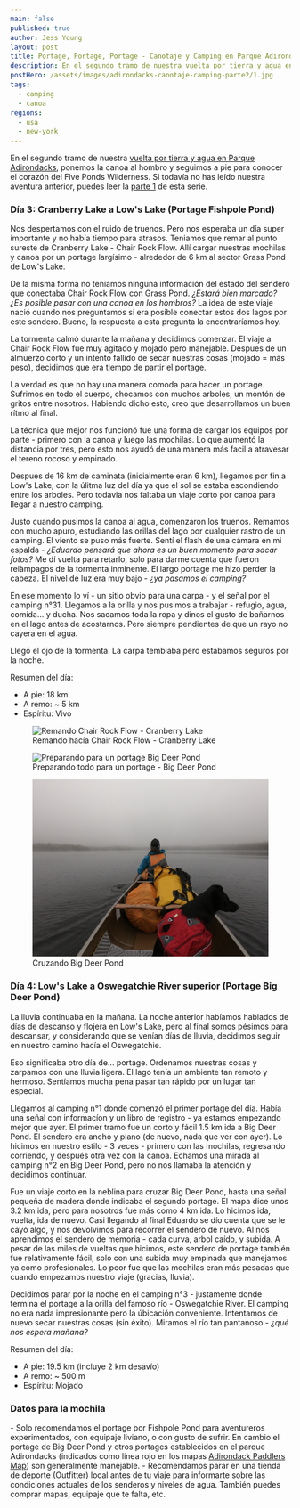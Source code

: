 ```yaml
---
main: false
published: true
author: Jess Young
layout: post
title: Portage, Portage, Portage - Canotaje y Camping en Parque Adirondacks Parte 2
description: En el segundo tramo de nuestra vuelta por tierra y agua en Parque Adirondacks, ponemos la canoa al hombro y seguimos a pie para conocer el corazón del Five Ponds Wilderness.
postHero: /assets/images/adirondacks-canotaje-camping-parte2/1.jpg
tags:
  - camping
  - canoa
regions:
  - usa
  - new-york
---
```

En el segundo tramo de nuestra <a href="/canotaje-adirondacks-resumen" title="Canotaje y Camping en Parque Adirondacks (una Introducción)">vuelta por tierra y agua en Parque Adirondacks</a>, ponemos la canoa al hombro y seguimos a pie para conocer el corazón del Five Ponds Wilderness. Si todavía no has leído nuestra aventura anterior, puedes leer la <a href="/canotaje-adirondacks-cranberry-lake" title="Entre Islas En Cranberry Lake - Canotaje Y Camping En Parque Adirondacks Parte 1">parte 1</a> de esta serie.


<h3>Día 3: Cranberry Lake a Low's Lake (Portage Fishpole Pond)</h3>

Nos despertamos con el ruido de truenos. Pero nos esperaba un día super importante y no había tiempo para atrasos. Teniamos que remar al punto sureste de Cranberry Lake - Chair Rock Flow. Allí cargar nuestras mochilas y canoa por un portage largísimo - alrededor de 6 km al sector Grass Pond de Low's Lake.

De la misma forma no teniamos ninguna información del estado del sendero que conectaba Chair Rock Flow con Grass Pond. <em>¿Estará bien marcado? ¿Es posible pasar con una canoa en los hombros?</em> La idea de este viaje nació cuando nos preguntamos si era posible conectar estos dos lagos por este sendero. Bueno, la respuesta a esta pregunta la encontraríamos hoy.

La tormenta calmó durante la mañana y decidimos comenzar. El viaje a Chair Rock Flow fue muy agitado y mojado pero manejable. Despues de un almuerzo corto y un intento fallido de secar nuestras cosas (mojado = más peso), decidimos que era tiempo de partir el portage.

La verdad es que no hay una manera comoda para hacer un portage. Sufrimos en todo el cuerpo, chocamos con muchos arboles, un montón de gritos entre nosotros. Habiendo dicho esto, creo que desarrollamos un buen rítmo al final.

La técnica que mejor nos funcionó fue una forma de cargar los equipos por parte - primero con la canoa y luego las mochilas. Lo que aumentó la distancia por tres, pero esto nos ayudó de una manera más facil a atravesar el tereno rocoso y empinado.

Despues de 16 km de caminata (inicialmente eran 6 km), llegamos por fin a Low's Lake, con la úlitma luz del día ya que el sol se estaba escondiendo entre los arboles. Pero todavia nos faltaba un viaje corto por canoa para llegar a nuestro camping.

Justo cuando pusimos la canoa al agua, comenzaron los truenos. Remamos con mucho apuro, estudiando las orillas del lago por cualquier rastro de un camping. El viento se puso más fuerte. Sentí el flash de una cámara en mi espalda - <em>¿Eduardo pensará que ahora es un buen momento para sacar fotos?</em> Me dí vuelta para retarlo, solo para darme cuenta que fueron relàmpagos de la tormenta inminente. El largo portage me hizo perder la cabeza. El nivel de luz era muy bajo - <em>¿ya pasamos el camping?</em>

En ese momento lo ví - un sitio obvio para una carpa - y el señal por el camping n°31. Llegamos a la orilla y nos pusimos a trabajar - refugio, agua, comida... y ducha. Nos sacamos toda la ropa y dinos el gusto de bañarnos en el lago antes de acostarnos. Pero siempre pendientes de que un rayo no cayera en el agua.

Llegó el ojo de la tormenta. La carpa temblaba pero estabamos seguros por la noche.

Resumen del día:
- A pie: 18 km
- A remo: ~ 5 km
- Espíritu: Vivo

<figure class="figure">
  <img class="image" src="/assets/images/adirondacks-canotaje-camping-parte2/2.jpg" alt="Remando Chair Rock Flow - Cranberry Lake">
  <figcaption class="img-caption">Remando hacía Chair Rock Flow - Cranberry Lake</figcaption>
</figure>
<figure class="figure">
  <img class="image" src="/assets/images/adirondacks-canotaje-camping-parte2/3.jpg" alt="Preparando para un portage Big Deer Pond">
  <figcaption class="img-caption">Preparando todo para un portage - Big Deer Pond</figcaption>
</figure>
<figure class="figure">
  <img class="image" src="/assets/images/adirondacks-canotaje-camping-parte2/4.jpg" alt="Cruzando Big Deer Pond - Five Ponds Wilderness">
  <figcaption class="img-caption">Cruzando Big Deer Pond</figcaption>
</figure>

<h3>Día 4: Low's Lake a Oswegatchie River superior (Portage Big Deer Pond)</h3>

La lluvia continuaba en la mañana. La noche anterior habíamos hablados de días de descanso y flojera en Low's Lake, pero al final somos pésimos para descansar, y considerando que se venían días de lluvia, decidimos seguir en nuestro camino hacía el Oswegatchie.

Eso significaba otro día de... portage. Ordenamos nuestras cosas y zarpamos con una lluvia ligera. El lago tenía un ambiente tan remoto y hermoso. Sentíamos mucha pena pasar tan rápido por un lugar tan especial.

Llegamos al camping n°1 donde comenzó el primer portage del día. Había una señal con informacíon y un libro de registro - ya estamos empezando mejor que ayer. El primer tramo fue un corto y fácil 1.5 km ida a Big Deer Pond. El sendero era ancho y plano (de nuevo, nada que ver con ayer). Lo hicimos en nuestro estilo - 3 veces - primero con las mochilas, regresando corriendo, y después otra vez con la canoa. Echamos una mirada al camping n°2 en Big Deer Pond, pero no nos llamaba la atención y decidimos continuar.

Fue un viaje corto en la neblina para cruzar Big Deer Pond, hasta una señal pequeña de madera donde indicaba el segundo portage. El mapa dice unos 3.2 km ida, pero para nosotros fue más como 4 km ida. Lo hicimos ida, vuelta, ida de nuevo. Casi llegando al final Eduardo se dío cuenta que se le cayó algo, y nos devolvimos para recorrer el sendero de nuevo. Al nos aprendimos el sendero de memoria - cada curva, arbol caído, y subida. A pesar de las miles de vueltas que hicimos, este sendero de portage también fue relativamente fácil, solo con una subida muy empinada que manejamos ya como profesionales. Lo peor fue que las mochilas eran más pesadas que cuando empezamos nuestro viaje (gracias, lluvia).

Decidimos parar por la noche en el camping n°3 - justamente donde termina el portage a la orilla del famoso río - Oswegatchie River. El camping no era nada impresionante pero la úbicación conveniente. Intentamos de nuevo secar nuestras cosas (sin éxito). Miramos el río tan pantanoso - <em>¿qué nos espera mañana?</em>

Resumen del día:
- A pie: 19.5 km (incluye 2 km desavío)
- A remo: ~ 500 m
- Espíritu: Mojado

<h3>Datos para la mochila</h3>
- Solo recomendamos el portage por Fishpole Pond para aventureros experimentados, con equipaje liviano, o con gusto de sufrir. En cambio el portage de Big Deer Pond y otros portages establecidos en el parque Adirondacks (indicados como linea rojo en los mapas <a href="https://www.canoeoutfitters.com/products/maps-guidebooks" title="Adirondack Paddlers Map">Adirondack Paddlers Map</a>) son generalmente manejable.
- Recomendamos parar en una tienda de deporte (Outfitter) local antes de tu viaje para informarte sobre las condiciones actuales de los senderos y niveles de agua. También puedes comprar mapas, equipaje que te falta, etc.
